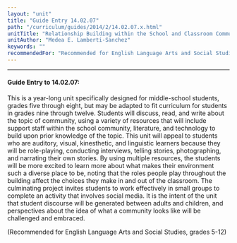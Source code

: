 ```yaml
---
layout: "unit"
title: "Guide Entry 14.02.07"
path: "/curriculum/guides/2014/2/14.02.07.x.html"
unitTitle: "Relationship Building within the School and Classroom Community"
unitAuthor: "Medea E. Lamberti-Sanchez"
keywords: ""
recommendedFor: "Recommended for English Language Arts and Social Studies, grades 5-12"
---
```

<body>
<hr/>
 <h4>
  Guide Entry to 14.02.07:
 </h4>
 <p>
  This is a year-long unit specifically designed for middle-school students, grades five through eight, but may be adapted to fit curriculum for students in grades nine through twelve. Students will discuss, read, and write about the topic of community, using a variety of resources that will include support staff within the school community, literature, and technology to build upon prior knowledge of the topic. This unit will appeal to students who are auditory, visual, kinesthetic, and linguistic learners because they will be role-playing, conducting interviews, telling stories, photographing, and narrating their own stories. By using multiple resources, the students will be more excited to learn more about what makes their environment such a diverse place to be, noting that the roles people play throughout the building affect the choices they make in and out of the classroom. The culminating project invites students to work effectively in small groups to complete an activity that involves social media. It is the intent of the unit that student discourse will be generated between adults and children, and perspectives about the idea of what a community looks like will be challenged and embraced.
 </p>
<p>
  (Recommended for English Language Arts and Social Studies, grades 5-12)
 </p>



</body>